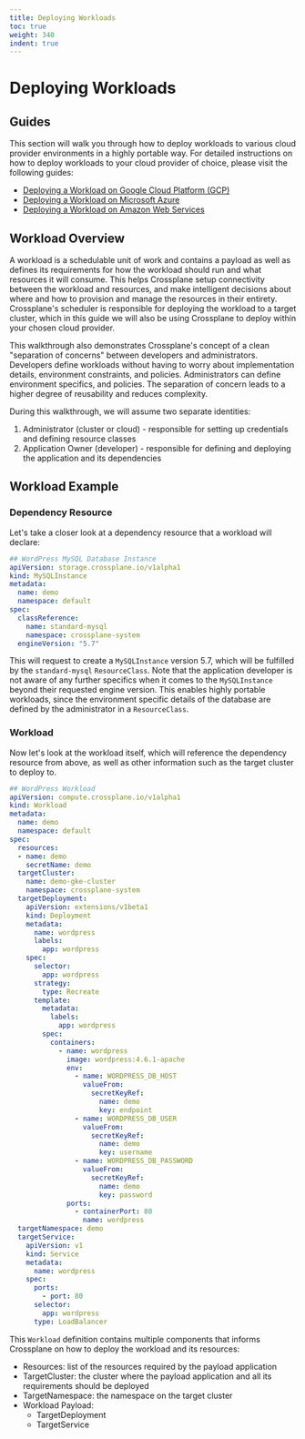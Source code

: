 ```yaml
---
title: Deploying Workloads
toc: true
weight: 340
indent: true
---
```

# Deploying Workloads

## Guides

This section will walk you through how to deploy workloads to various cloud provider environments in a highly portable way.
For detailed instructions on how to deploy workloads to your cloud provider of choice, please visit the following guides:

* [Deploying a Workload on Google Cloud Platform (GCP)](workloads/gcp/wordpress-gcp.md)
* [Deploying a Workload on Microsoft Azure](workloads/azure/wordpress-azure.md)
* [Deploying a Workload on Amazon Web Services](workloads/aws/wordpress-aws.md)

## Workload Overview

A workload is a schedulable unit of work and contains a payload as well as defines its requirements for how the workload should run and what resources it will consume.
This helps Crossplane setup connectivity between the workload and resources, and make intelligent decisions about where and how to provision and manage the resources in their entirety.
Crossplane's scheduler is responsible for deploying the workload to a target cluster, which in this guide we will also be using Crossplane to deploy within your chosen cloud provider.

This walkthrough also demonstrates Crossplane's concept of a clean "separation of concerns" between developers and administrators.
Developers define workloads without having to worry about implementation details, environment constraints, and policies.
Administrators can define environment specifics, and policies.
The separation of concern leads to a higher degree of reusability and reduces complexity.

During this walkthrough, we will assume two separate identities:

1. Administrator (cluster or cloud) - responsible for setting up credentials and defining resource classes
2. Application Owner (developer) - responsible for defining and deploying the application and its dependencies

## Workload Example

### Dependency Resource

Let's take a closer look at a dependency resource that a workload will declare:

```yaml
## WordPress MySQL Database Instance
apiVersion: storage.crossplane.io/v1alpha1
kind: MySQLInstance
metadata:
  name: demo
  namespace: default
spec:
  classReference:
    name: standard-mysql
    namespace: crossplane-system
  engineVersion: "5.7"
```

This will request to create a `MySQLInstance` version 5.7, which will be fulfilled by the `standard-mysql` `ResourceClass`.
Note that the application developer is not aware of any further specifics when it comes to the `MySQLInstance` beyond their requested engine version.
This enables highly portable workloads, since the environment specific details of the database are defined by the administrator in a `ResourceClass`.

### Workload

Now let's look at the workload itself, which will reference the dependency resource from above, as well as other information such as the target cluster to deploy to.

```yaml
## WordPress Workload
apiVersion: compute.crossplane.io/v1alpha1
kind: Workload
metadata:
  name: demo
  namespace: default
spec:
  resources:
  - name: demo
    secretName: demo
  targetCluster:
    name: demo-gke-cluster
    namespace: crossplane-system
  targetDeployment:
    apiVersion: extensions/v1beta1
    kind: Deployment
    metadata:
      name: wordpress
      labels:
        app: wordpress
    spec:
      selector:
        app: wordpress
      strategy:
        type: Recreate
      template:
        metadata:
          labels:
            app: wordpress
        spec:
          containers:
            - name: wordpress
              image: wordpress:4.6.1-apache
              env:
                - name: WORDPRESS_DB_HOST
                  valueFrom:
                    secretKeyRef:
                      name: demo
                      key: endpoint
                - name: WORDPRESS_DB_USER
                  valueFrom:
                    secretKeyRef:
                      name: demo
                      key: username
                - name: WORDPRESS_DB_PASSWORD
                  valueFrom:
                    secretKeyRef:
                      name: demo
                      key: password
              ports:
                - containerPort: 80
                  name: wordpress
  targetNamespace: demo
  targetService:
    apiVersion: v1
    kind: Service
    metadata:
      name: wordpress
    spec:
      ports:
        - port: 80
      selector:
        app: wordpress
      type: LoadBalancer
```
   
This `Workload` definition contains multiple components that informs Crossplane on how to deploy the workload and its resources:

- Resources: list of the resources required by the payload application
- TargetCluster: the cluster where the payload application and all its requirements should be deployed
- TargetNamespace: the namespace on the target cluster
- Workload Payload:
    - TargetDeployment
    - TargetService
